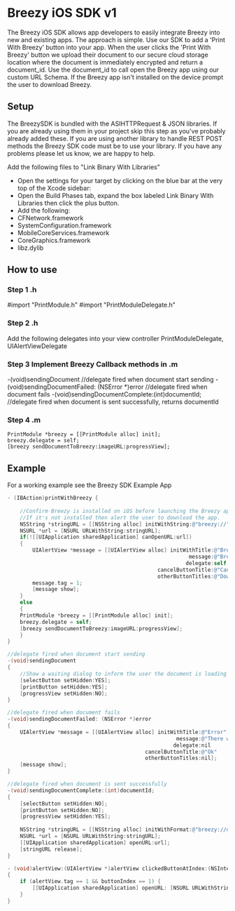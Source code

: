 Breezy iOS SDK v1
============================

The Breezy iOS SDK allows app developers to easily integrate Breezy into new and existing apps.  The approach is simple.  Use our SDK to add a 'Print With Breezy' button into your app. When the user clicks the 'Print With Breezy' button we upload their document to our secure cloud storage location where the document is immediately encrypted and return a document_id.  Use the document_id to call open the Breezy app using our custom URL Schema.  If the Breezy app isn't installed on the device prompt the user to download Breezy.


Setup
----------------
The BreezySDK is bundled with the ASIHTTPRequest & JSON libraries. If you are already using them in your project skip this step as you've probably already added these.  If you are using another library to handle REST POST methods the Breezy SDK code must be to use your library.  If you have any problems please let us know, we are happy to help.

Add the following files to "Link Binary With Libraries"
- Open the settings for your target by clicking on the blue bar at the very top of the Xcode sidebar:
- Open the Build Phases tab, expand the box labeled Link Binary With Libraries then click the plus button.
- Add the following: 
- CFNetwork.framework
- SystemConfiguration.framework
- MobileCoreServices.framework
- CoreGraphics.framework
- libz.dylib

How to use
----------------

### Step 1 .h
#import "PrintModule.h"
#import "PrintModuleDelegate.h"

### Step 2 .h
Add the following delegates into your view controller
PrintModuleDelegate, UIAlertViewDelegate

### Step 3 Implement Breezy Callback methods in .m
-(void)sendingDocument //delegate fired when document start sending
-(void)sendingDocumentFailed: (NSError *)error //delegate fired when document fails
-(void)sendingDocumentComplete:(int)documentId; //delegate fired when document is sent successfully, returns documentId

### Step 4 .m

    PrintModule *breezy = [[PrintModule alloc] init];
    breezy.delegate = self;
    [breezy sendDocumentToBreezy:imageURL:progressView];

Example
----------------

For a working example see the Breezy SDK Example App
```objective-c
- (IBAction)printWithBreezy {
    
    //Confirm Breezy is installed on iOS before launching the Breezy app. 
    //If it's not installed then alert the user to download the app.
    NSString *stringURL = [[NSString alloc] initWithString:@"breezy://"];
    NSURL *url = [NSURL URLWithString:stringURL];
    if(![[UIApplication sharedApplication] canOpenURL:url])
    {
        UIAlertView *message = [[UIAlertView alloc] initWithTitle:@"Breezy Not Installed"
                                                          message:@"Breezy is the world's most secure mobile printing app.  Download it now to continue printing this document."
                                                         delegate:self
                                                cancelButtonTitle:@"Cancel"
                                                otherButtonTitles:@"Download",nil];
        message.tag = 1;
        [message show];
    }
    else
    {
    PrintModule *breezy = [[PrintModule alloc] init];
    breezy.delegate = self;
    [breezy sendDocumentToBreezy:imageURL:progressView];
    }
}

//delegate fired when document start sending
-(void)sendingDocument
{   
    //Show a waiting dialog to inform the user the document is loading
    [selectButton setHidden:YES];
    [printButton setHidden:YES];
    [progressView setHidden:NO];
}

//delegate fired when document fails
-(void)sendingDocumentFailed: (NSError *)error
{
    UIAlertView *message = [[UIAlertView alloc] initWithTitle:@"Error"
                                                      message:@"There was an error communicating with the Breezy print service.\nPlease try again."
                                                     delegate:nil
                                            cancelButtonTitle:@"Ok"
                                            otherButtonTitles:nil];
    [message show];
}

//delegate fired when document is sent successfully
-(void)sendingDocumentComplete:(int)documentId;
{
    [selectButton setHidden:NO];
    [printButton setHidden:NO];
    [progressView setHidden:YES];
    
    NSString *stringURL = [[NSString alloc] initWithFormat:@"breezy://document_id=%i&customUrl=%@",documentId,@"breezyphoto"];
    NSURL *url = [NSURL URLWithString:stringURL];
    [[UIApplication sharedApplication] openURL:url];
    [stringURL release];
}

- (void)alertView:(UIAlertView *)alertView clickedButtonAtIndex:(NSInteger)buttonIndex
{
    if (alertView.tag == 1 && buttonIndex == 1) {
        [[UIApplication sharedApplication] openURL: [NSURL URLWithString:@"http://itunes.apple.com/us/app/breezy-print-and-fax/id438846342?mt=8&uo=6"]];
    }
}
```